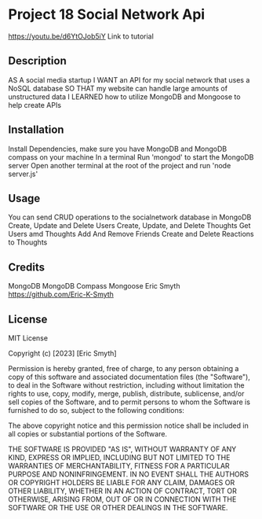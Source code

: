 # Project 18 Social Network Api
https://youtu.be/d6YtOJob5iY Link to tutorial
## Description

AS A social media startup
I WANT an API for my social network that uses a NoSQL database
SO THAT my website can handle large amounts of unstructured data
I LEARNED how to utilize MongoDB and Mongoose to help create APIs


## Installation

Install Dependencies, make sure you have MongoDB and MongoDB compass on your machine
In a terminal Run 'mongod' to start the MongoDB server
Open another terminal at the root of the project and run 'node server.js'

## Usage

You can send CRUD operations to the socialnetwork database in MongoDB
Create, Update and Delete Users
Create, Update, and Delete Thoughts
Get Users amd Thoughts
Add And Remove Friends
Create and Delete Reactions to Thoughts

## Credits

MongoDB
MongoDB Compass
Mongoose
Eric Smyth https://github.com/Eric-K-Smyth

## License

MIT License

Copyright (c) [2023] [Eric Smyth]

Permission is hereby granted, free of charge, to any person obtaining a copy
of this software and associated documentation files (the "Software"), to deal
in the Software without restriction, including without limitation the rights
to use, copy, modify, merge, publish, distribute, sublicense, and/or sell
copies of the Software, and to permit persons to whom the Software is
furnished to do so, subject to the following conditions:

The above copyright notice and this permission notice shall be included in all
copies or substantial portions of the Software.

THE SOFTWARE IS PROVIDED "AS IS", WITHOUT WARRANTY OF ANY KIND, EXPRESS OR
IMPLIED, INCLUDING BUT NOT LIMITED TO THE WARRANTIES OF MERCHANTABILITY,
FITNESS FOR A PARTICULAR PURPOSE AND NONINFRINGEMENT. IN NO EVENT SHALL THE
AUTHORS OR COPYRIGHT HOLDERS BE LIABLE FOR ANY CLAIM, DAMAGES OR OTHER
LIABILITY, WHETHER IN AN ACTION OF CONTRACT, TORT OR OTHERWISE, ARISING FROM,
OUT OF OR IN CONNECTION WITH THE SOFTWARE OR THE USE OR OTHER DEALINGS IN THE
SOFTWARE.

